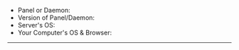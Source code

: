<!---
Please take a little time to submit a good issue. It makes our life easier and the issue will be resolved quicker.

If you are submitting a feature request please remove everything in here. Then give a detailed explanation what you want to have implemented and why that would be a good addition.

Please also try to give the issue a good title: It should summarize your issue in a few words and help us see what the issue is about in a glance. Things like "Panel is not working" do not help.

--- You can delete everything above this line. --->

<!--- Please fill in the following basic information --->
* Panel or Daemon: 
* Version of Panel/Daemon: 
* Server's OS: 
* Your Computer's OS & Browser: 

------------------------

<!---
Please provide as much information about your issue as needed. Include precise steps to reproduce the issue and provide logs of the components that didn't work as expected.

Please provide additional information, depending on what you have issues with:
Panel: `php -v` (the php version in use).
Daemon: `uname -a` and `docker info` (your kernel version and information regarding docker)
--->
